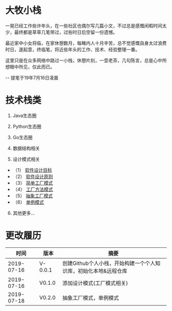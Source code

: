 # 大牧小栈
一晃已经工作些许年头，在一些社区也偶尔写几篇小文，不过总是感慨闲暇时间太少，最终都是草草几笔带过，过些时日后空留一份遗憾。

最近家中小女将临，在家休憩数月，每睹内人十月辛苦，总不觉感慨自身太过浪费时日，遂起意，终临笔，将近些年头的工作、技术、经验整理一番。

这里只是在众多网络中路过一小栈，休憩片刻，一壶老茶，几句陈言，总是心中所想眼中所见，仅此而已。

-- 提笔于19年7月16日凌晨

# 技术栈类

1. Java生态圈

2. Python生态圈

3. Go生态圈

4. 数据结构相关

5. 设计模式相关

- （1） [软件设计目标](https://laomu.github.io/设计模式/1、软件设计目标)
- （2） [软件设计原则](https://laomu.github.io/设计模式/2、软件设计原则)
- （3） [简单工厂模式](https://laomu.github.io/设计模式/3、简单工厂模式%5B创造%5D)
- （4） [工厂方法模式](https://laomu.github.io/设计模式/4、工厂方法模式%5B创造%5D)
- （5） [抽象工厂模式](https://laomu.github.io/设计模式/5、抽象工厂模式%5B创造%5D)
- （6） [单例模式](https://laomu.github.io/设计模式/6、单例模式%5B创造%5D)

6. 其他更多...

# 更改履历
|时间|版本|摘要|
|--|--|--|
|2019-07-16|V-0.0.1|创建Github个人小栈，开始构建一个个人知识库，初始化本地&远程仓库|
|2019-07-16|V0.1.0|添加设计模式(工厂模式相关)|
|2019-07-18|V0.2.0|抽象工厂模式，单例模式|
